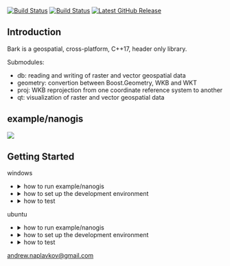 [![Build Status](https://travis-ci.org/storm-ptr/bark.svg?branch=master)](https://travis-ci.org/storm-ptr/bark)
[![Build Status](https://ci.appveyor.com/api/projects/status/github/storm-ptr/bark?svg=true&branch=master)](https://ci.appveyor.com/project/storm-ptr/bark/branch/master)
[![Latest GitHub Release](https://img.shields.io/github/release/storm-ptr/bark.svg)](https://github.com/storm-ptr/bark/releases/latest)

## Introduction

Bark is a geospatial, cross-platform, C++17, header only library.

Submodules:
- db: reading and writing of raster and vector geospatial data
- geometry: convertion between Boost.Geometry, WKB and WKT
- proj: WKB reprojection from one coordinate reference system to another
- qt: visualization of raster and vector geospatial data

## example/nanogis

![](https://user-images.githubusercontent.com/3381451/38042411-f93918b8-32bc-11e8-8be0-433668c62d42.png)

## Getting Started

windows

* <details><summary>how to run example/nanogis</summary><p>

  download [nanogis.windows.zip](https://github.com/storm-ptr/bark/releases/latest) for windows 10, extract and run
  ```
  ./nanogis/vc_redist.x64.exe
  ./nanogis/nanogis.exe
  ```
  </p></details>
* <details><summary>how to set up the development environment</summary><p>

  - download OSGeo4W
  
    PowerShell
    ```
    mkdir C:\OSGeo4W64
    Invoke-WebRequest -Uri http://download.osgeo.org/osgeo4w/osgeo4w-setup-x86_64.exe -OutFile C:\OSGeo4W64\osgeo4w-setup-x86_64.exe
    C:\OSGeo4W64\osgeo4w-setup-x86_64.exe -q -k -r -A -s http://download.osgeo.org/osgeo4w/ -a x86_64 -P curl,gdal,libmysql,libmysql-devel,libpq,proj,spatialite,sqlite3 -R C:\OSGeo4W64
    ```

  - add environment variables
  
    GDAL_DATA
    ```
    C:\OSGeo4W64\share\gdal
    ```
    INCLUDE
    ```
    C:\OSGeo4W64\include
    C:\OSGeo4W64\include\libpq
    C:\OSGeo4W64\include\mysql
    ```
    LIB
    ```
    C:\OSGeo4W64\lib
    ```
    PATH
    ```
    C:\OSGeo4W64\bin
    ```

  - put [boost](https://www.boost.org/users/download/) headers to C:\OSGeo4W64\include\boost

  - download Catch2 library

    PowerShell
    ```
    Invoke-WebRequest -Uri https://raw.githubusercontent.com/catchorg/Catch2/v2.0.1/single_include/catch.hpp -OutFile C:\OSGeo4W64\include\catch.hpp
    ```

  - install [git](https://git-scm.com/downloads) and clone bark library

    ```
    git clone --depth=1 https://github.com/storm-ptr/bark.git C:\OSGeo4W64\include\bark
    ```

  - install [Microsoft Visual C++](https://www.visualstudio.com/vs/cplusplus/) (Community)

  - install [Qt](https://www.qt.io/download) libraries and creator (Open Source)

  </p></details>
* <details><summary>how to test</summary><p>

  - start the [virtual machine](https://yadi.sk/d/sdEDsIjC3TkeM6) with databases

  - run in C:\OSGeo4W64\include\bark\test

    ```
    SET CXXFLAGS=/DBARK_TEST_DATABASE_SERVER=192.168.170.128 /DBARK_TEST_DATABASE_PWD=E207cGYM&& nmake -f ./makefile.windows test
    nmake -f ./makefile.windows clean
    ```
  </p></details>

ubuntu
* <details><summary>how to run example/nanogis</summary><p>

  download [debian package](https://github.com/storm-ptr/bark/releases/latest) and run

  ubuntu 16.04
  ```
  sudo add-apt-repository ppa:beineri/opt-qt-5.12.0-xenial
  sudo add-apt-repository ppa:ubuntu-toolchain-r/test
  sudo add-apt-repository ppa:ubuntugis/ppa
  sudo apt-get update
  sudo dpkg -i ./nanogis.ubuntu.1604.deb
  sudo apt-get install -f
  nanogis
  ```

  ubuntu 18.04
  ```
  sudo add-apt-repository ppa:beineri/opt-qt-5.12.0-bionic
  sudo add-apt-repository ppa:ubuntugis/ubuntugis-unstable
  sudo apt-get update
  sudo dpkg -i ./nanogis.ubuntu.1804.deb
  sudo apt-get install -f
  ```
  </p></details>
* <details><summary>how to set up the development environment</summary><p>
  
  - install packages

      ubuntu 16.04
      ```
      sudo add-apt-repository ppa:beineri/opt-qt-5.12.0-xenial
      sudo add-apt-repository ppa:ubuntu-toolchain-r/test
      sudo add-apt-repository ppa:ubuntugis/ppa
      sudo apt-get update
      sudo apt-get install g++-8
      sudo apt-get install git
      sudo apt-get install libboost-dev
      sudo apt-get install libgdal-dev
      sudo apt-get install libgl1-mesa-dev
      sudo apt-get install qt512-meta-minimal
      sudo apt-get install qt512imageformats
      ```

      ubuntu 18.04
      ```
      sudo add-apt-repository ppa:beineri/opt-qt-5.12.0-bionic
      sudo add-apt-repository ppa:ubuntugis/ubuntugis-unstable
      sudo apt-get update
      sudo apt-get -y install git
      sudo apt-get -y install libboost-dev
      sudo apt-get -y install libgdal-dev
      sudo apt-get -y install libgl1-mesa-dev
      sudo apt-get -y install qt512-meta-minimal
      sudo apt-get -y install qt512imageformats
      ```
  
  - install odbc drivers

    ibm db2: download and extract

    [mssql](https://docs.microsoft.com/en-us/sql/connect/odbc/linux-mac/installing-the-microsoft-odbc-driver-for-sql-server)

    [mysql](https://dev.mysql.com/downloads/connector/odbc/)

    postgres: ```apt-get install odbc-postgresql```

    <details><summary>check</summary><p>

    ```
    cat /etc/odbcinst.ini
  
    [ODBC Driver 17 for SQL Server]
    Description=Microsoft ODBC Driver 17 for SQL Server
    Driver=/opt/microsoft/msodbcsql17/lib64/libmsodbcsql-17.0.so.1.1
    UsageCount=1

    [IBM DATA SERVER DRIVER for ODBC]
    Description=IBM DATA SERVER DRIVER for ODBC - /home/dev/clidriver
    Driver=/home/dev/clidriver/lib/libdb2o.so.1
    UsageCount=1

    [MySQL ODBC 5.3 Unicode Driver]
    Description=MySQL ODBC 5.3 Unicode Driver - /home/dev/mysql-connector-odbc
    Driver=/home/dev/mysql-connector-odbc/lib/libmyodbc5w.so
    UsageCount=1

    [PostgreSQL ANSI]
    Description=PostgreSQL ODBC driver (ANSI version)
    Driver=psqlodbca.so
    Setup=libodbcpsqlS.so
    Debug=0
    CommLog=1
    UsageCount=1

    [PostgreSQL Unicode]
    Description=PostgreSQL ODBC driver (Unicode version)
    Driver=psqlodbcw.so
    Setup=libodbcpsqlS.so
    Debug=0
    CommLog=1
    UsageCount=1
    ```
    </p></details>

  - download Catch2 library

    ```
    wget https://raw.githubusercontent.com/catchorg/Catch2/v2.0.1/single_include/catch.hpp
    ```

  - clone bark library

    ```
    git clone --depth=1 https://github.com/storm-ptr/bark.git
    ```
  </p></details>
* <details><summary>how to test</summary><p>

  - start the [virtual machine](https://yadi.sk/d/sdEDsIjC3TkeM6) with databases

  - run in bark/test

    ```
    make -f ./makefile.ubuntu test CXX=g++-8 CXXFLAGS+=-std=c++17 CXXFLAGS+=-DBARK_TEST_DATABASE_SERVER=192.168.170.128 CXXFLAGS+=-DBARK_TEST_DATABASE_PWD=E207cGYM
    make -f ./makefile.ubuntu clean
    ```
  </p></details>

andrew.naplavkov@gmail.com
